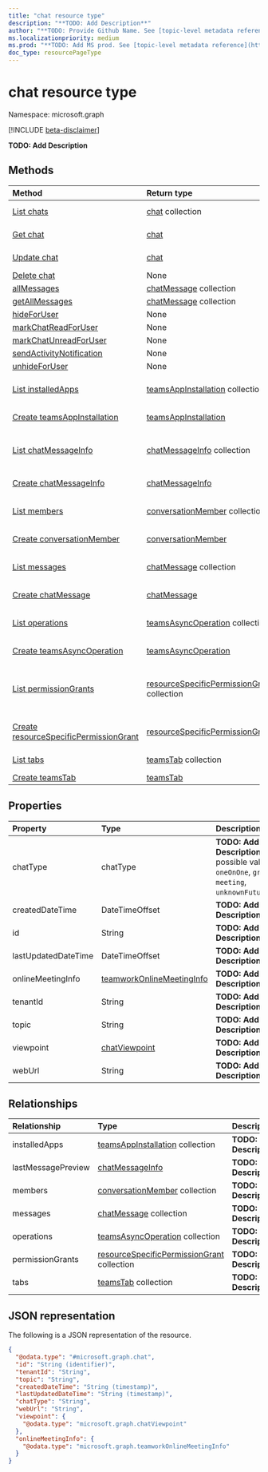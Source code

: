 ```yaml
---
title: "chat resource type"
description: "**TODO: Add Description**"
author: "**TODO: Provide Github Name. See [topic-level metadata reference](https://msgo.azurewebsites.net/add/document/guidelines/metadata.html#topic-level-metadata)**"
ms.localizationpriority: medium
ms.prod: "**TODO: Add MS prod. See [topic-level metadata reference](https://msgo.azurewebsites.net/add/document/guidelines/metadata.html#topic-level-metadata)**"
doc_type: resourcePageType
---
```


# chat resource type

Namespace: microsoft.graph

[!INCLUDE [beta-disclaimer](../../includes/beta-disclaimer.md)]

**TODO: Add Description**

## Methods
|Method|Return type|Description|
|:---|:---|:---|
|[List chats](../api/chat-list.md)|[chat](../resources/chat.md) collection|Get a list of the [chat](../resources/chat.md) objects and their properties.|
|[Get chat](../api/chat-get.md)|[chat](../resources/chat.md)|Read the properties and relationships of a [chat](../resources/chat.md) object.|
|[Update chat](../api/chat-update.md)|[chat](../resources/chat.md)|Update the properties of a [chat](../resources/chat.md) object.|
|[Delete chat](../api/chat-delete.md)|None|Deletes a [chat](../resources/chat.md) object.|
|[allMessages](../api/chat-allmessages.md)|[chatMessage](../resources/chatmessage.md) collection|**TODO: Add Description**|
|[getAllMessages](../api/chat-getallmessages.md)|[chatMessage](../resources/chatmessage.md) collection|**TODO: Add Description**|
|[hideForUser](../api/chat-hideforuser.md)|None|**TODO: Add Description**|
|[markChatReadForUser](../api/chat-markchatreadforuser.md)|None|**TODO: Add Description**|
|[markChatUnreadForUser](../api/chat-markchatunreadforuser.md)|None|**TODO: Add Description**|
|[sendActivityNotification](../api/chat-sendactivitynotification.md)|None|**TODO: Add Description**|
|[unhideForUser](../api/chat-unhideforuser.md)|None|**TODO: Add Description**|
|[List installedApps](../api/chat-list-installedapps.md)|[teamsAppInstallation](../resources/teamsappinstallation.md) collection|Get the teamsAppInstallation resources from the installedApps navigation property.|
|[Create teamsAppInstallation](../api/chat-post-installedapps.md)|[teamsAppInstallation](../resources/teamsappinstallation.md)|Create a new teamsAppInstallation object.|
|[List chatMessageInfo](../api/chat-list-lastmessagepreview.md)|[chatMessageInfo](../resources/chatmessageinfo.md) collection|Get the chatMessageInfo resources from the lastMessagePreview navigation property.|
|[Create chatMessageInfo](../api/chat-post-lastmessagepreview.md)|[chatMessageInfo](../resources/chatmessageinfo.md)|Create a new chatMessageInfo object.|
|[List members](../api/chat-list-members.md)|[conversationMember](../resources/conversationmember.md) collection|Get the conversationMember resources from the members navigation property.|
|[Create conversationMember](../api/chat-post-members.md)|[conversationMember](../resources/conversationmember.md)|Create a new conversationMember object.|
|[List messages](../api/chat-list-messages.md)|[chatMessage](../resources/chatmessage.md) collection|Get the chatMessage resources from the messages navigation property.|
|[Create chatMessage](../api/chat-post-messages.md)|[chatMessage](../resources/chatmessage.md)|Create a new chatMessage object.|
|[List operations](../api/chat-list-operations.md)|[teamsAsyncOperation](../resources/teamsasyncoperation.md) collection|Get the teamsAsyncOperation resources from the operations navigation property.|
|[Create teamsAsyncOperation](../api/chat-post-operations.md)|[teamsAsyncOperation](../resources/teamsasyncoperation.md)|Create a new teamsAsyncOperation object.|
|[List permissionGrants](../api/chat-list-permissiongrants.md)|[resourceSpecificPermissionGrant](../resources/resourcespecificpermissiongrant.md) collection|Get the resourceSpecificPermissionGrant resources from the permissionGrants navigation property.|
|[Create resourceSpecificPermissionGrant](../api/chat-post-permissiongrants.md)|[resourceSpecificPermissionGrant](../resources/resourcespecificpermissiongrant.md)|Create a new resourceSpecificPermissionGrant object.|
|[List tabs](../api/chat-list-tabs.md)|[teamsTab](../resources/teamstab.md) collection|Get the teamsTab resources from the tabs navigation property.|
|[Create teamsTab](../api/chat-post-tabs.md)|[teamsTab](../resources/teamstab.md)|Create a new teamsTab object.|

## Properties
|Property|Type|Description|
|:---|:---|:---|
|chatType|chatType|**TODO: Add Description**. The possible values are: `oneOnOne`, `group`, `meeting`, `unknownFutureValue`.|
|createdDateTime|DateTimeOffset|**TODO: Add Description**|
|id|String|**TODO: Add Description**|
|lastUpdatedDateTime|DateTimeOffset|**TODO: Add Description**|
|onlineMeetingInfo|[teamworkOnlineMeetingInfo](../resources/teamworkonlinemeetinginfo.md)|**TODO: Add Description**|
|tenantId|String|**TODO: Add Description**|
|topic|String|**TODO: Add Description**|
|viewpoint|[chatViewpoint](../resources/chatviewpoint.md)|**TODO: Add Description**|
|webUrl|String|**TODO: Add Description**|

## Relationships
|Relationship|Type|Description|
|:---|:---|:---|
|installedApps|[teamsAppInstallation](../resources/teamsappinstallation.md) collection|**TODO: Add Description**|
|lastMessagePreview|[chatMessageInfo](../resources/chatmessageinfo.md)|**TODO: Add Description**|
|members|[conversationMember](../resources/conversationmember.md) collection|**TODO: Add Description**|
|messages|[chatMessage](../resources/chatmessage.md) collection|**TODO: Add Description**|
|operations|[teamsAsyncOperation](../resources/teamsasyncoperation.md) collection|**TODO: Add Description**|
|permissionGrants|[resourceSpecificPermissionGrant](../resources/resourcespecificpermissiongrant.md) collection|**TODO: Add Description**|
|tabs|[teamsTab](../resources/teamstab.md) collection|**TODO: Add Description**|

## JSON representation
The following is a JSON representation of the resource.
<!-- {
  "blockType": "resource",
  "keyProperty": "id",
  "@odata.type": "microsoft.graph.chat",
  "openType": false
}
-->
``` json
{
  "@odata.type": "#microsoft.graph.chat",
  "id": "String (identifier)",
  "tenantId": "String",
  "topic": "String",
  "createdDateTime": "String (timestamp)",
  "lastUpdatedDateTime": "String (timestamp)",
  "chatType": "String",
  "webUrl": "String",
  "viewpoint": {
    "@odata.type": "microsoft.graph.chatViewpoint"
  },
  "onlineMeetingInfo": {
    "@odata.type": "microsoft.graph.teamworkOnlineMeetingInfo"
  }
}
```

